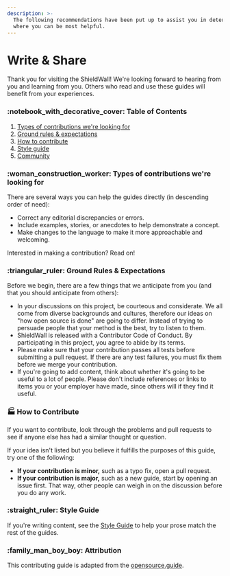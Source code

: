 ```yaml
---
description: >-
  The following recommendations have been put up to assist you in determining
  where you can be most helpful.
---
```


# Write & Share

Thank you for visiting the ShieldWall! We're looking forward to hearing from you and learning from you. Others who read and use these guides will benefit from your experiences.

### :notebook\_with\_decorative\_cover: Table of Contents

1. [Types of contributions we're looking for](https://www.lunaguides.com/contributers/write-and-share#types-of-contributions-were-looking-for)
2. [Ground rules & expectations](https://www.lunaguides.com/contributers/write-and-share#ground-rules-and-expectations)
3. [How to contribute](https://www.lunaguides.com/contributers/write-and-share#how-to-contribute)
4. [Style guide](https://www.lunaguides.com/contributers/write-and-share#style-guide)
5. [Community](https://www.lunaguides.com/contributers/write-and-share#style-guide)

### :woman\_construction\_worker: Types of contributions we're looking for

There are several ways you can help the guides directly (in descending order of need):

* Correct any editorial discrepancies or errors.
* Include examples, stories, or anecdotes to help demonstrate a concept.
* Make changes to the language to make it more approachable and welcoming.

Interested in making a contribution? Read on!

### :triangular\_ruler: Ground Rules & Expectations

Before we begin, there are a few things that we anticipate from you (and that you should anticipate from others):

* In your discussions on this project, be courteous and considerate. We all come from diverse backgrounds and cultures, therefore our ideas on "how open source is done" are going to differ. Instead of trying to persuade people that your method is the best, try to listen to them.
* ShieldWall is released with a Contributor Code of Conduct. By participating in this project, you agree to abide by its terms.
* Please make sure that your contribution passes all tests before submitting a pull request. If there are any test failures, you must fix them before we merge your contribution.
* If you're going to add content, think about whether it's going to be useful to a lot of people. Please don't include references or links to items you or your employer have made, since others will if they find it useful.

### :factory: How to Contribute

If you want to contribute, look through the problems and pull requests to see if anyone else has had a similar thought or question.

If your idea isn't listed but you believe it fulfills the purposes of this guide, try one of the following:

* **If your contribution is minor,** such as a typo fix, open a pull request.
* **If your contribution is major,** such as a new guide, start by opening an issue first. That way, other people can weigh in on the discussion before you do any work.

### :straight\_ruler: Style Guide

If you're writing content, see the [Style Guide](https://www.shieldwall.pro/contributers/style-guide) to help your prose match the rest of the guides.

### :family\_man\_boy\_boy: Attribution

This contributing guide is adapted from the [opensource.guide](https://github.com/github/opensource.guide).
